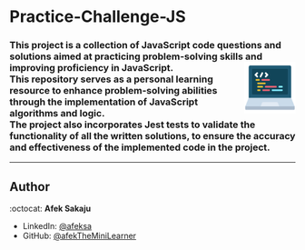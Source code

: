 # Practice-Challenge-JS

### This project is a collection of JavaScript code questions and solutions aimed at practicing problem-solving skills and improving proficiency in JavaScript.<img src="./readme-resources/programming.png" width=90px height=90px align="right"></br> This repository serves as a personal learning resource to enhance problem-solving abilities through the implementation of JavaScript algorithms and logic. </br>The project also incorporates Jest tests to validate the functionality of all the written solutions, to ensure the accuracy and effectiveness of the implemented code in the project.

--- 

## Author

:octocat: **Afek Sakaju**

-   LinkedIn: [@afeksa](https://www.linkedin.com/in/afeksa/)
-   GitHub: [@afekTheMiniLearner](https://github.com/afekTheMiniLearner)